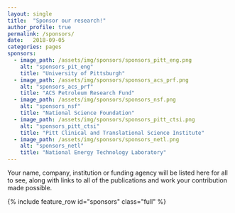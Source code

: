 ```yaml
---
layout: single
title:  "Sponsor our research!"
author_profile: true
permalink: /sponsors/
date:   2018-09-05
categories: pages
sponsors:
  - image_path: /assets/img/sponsors/sponsors_pitt_eng.png
    alt: "sponsors_pit_eng"
    title: "University of Pittsburgh"
  - image_path: /assets/img/sponsors/sponsors_acs_prf.png
    alt: "sponsors_acs_prf"
    title: "ACS Petroleum Research Fund"
  - image_path: /assets/img/sponsors/sponsors_nsf.png
    alt: "sponsors_nsf"
    title: "National Science Foundation"
  - image_path: /assets/img/sponsors/sponsors_pitt_ctsi.png
    alt: "sponsors_pitt_ctsi"
    title: "Pitt Clinical and Translational Science Institute"
  - image_path: /assets/img/sponsors/sponsors_netl.png
    alt: "sponsors_netl"
    title: "National Energy Technology Laboratory"
---
```


Your name, company, institution or funding agency will be listed here for all to see, along with links to all of the publications and work your contribution made possible.

{% include feature_row id="sponsors" class="full" %}
